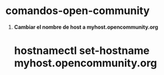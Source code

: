 # comandos-open-community

1. **Cambiar el nombre de host a myhost.opencommunity.org**

     # hostnamectl set-hostname myhost.opencommunity.org

